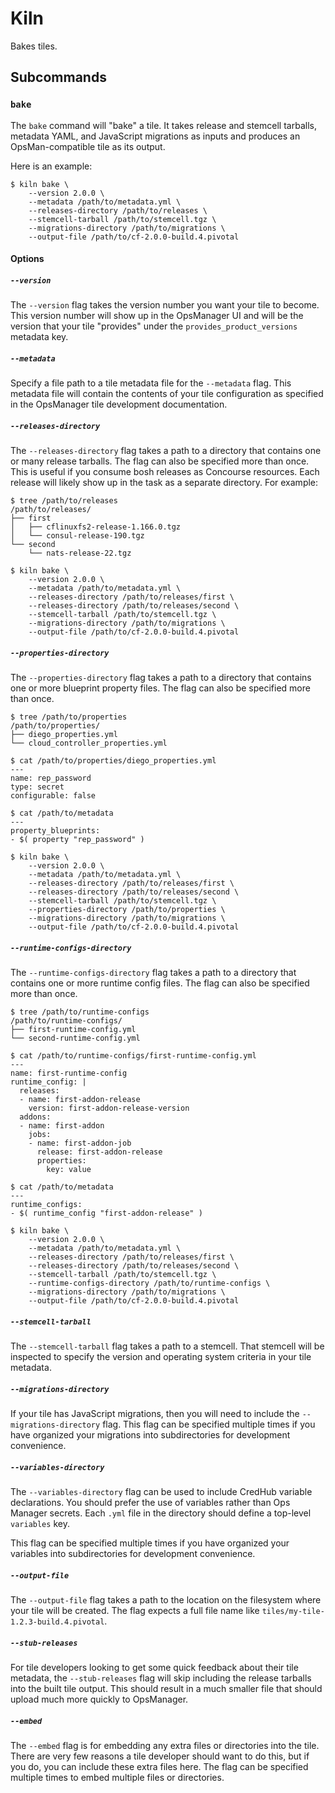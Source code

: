 # Kiln

Bakes tiles.

## Subcommands

### `bake`

The `bake` command will "bake" a tile. It takes release and stemcell tarballs,
metadata YAML, and JavaScript migrations as inputs and produces an
OpsMan-compatible tile as its output.

Here is an example:
```
$ kiln bake \
    --version 2.0.0 \
    --metadata /path/to/metadata.yml \
    --releases-directory /path/to/releases \
    --stemcell-tarball /path/to/stemcell.tgz \
    --migrations-directory /path/to/migrations \
    --output-file /path/to/cf-2.0.0-build.4.pivotal
```

#### Options

##### `--version`

The `--version` flag takes the version number you want your tile to become. This
version number will show up in the OpsManager UI and will be the version that
your tile "provides" under the `provides_product_versions` metadata key.

##### `--metadata`

Specify a file path to a tile metadata file for the `--metadata` flag. This
metadata file will contain the contents of your tile configuration as specified
in the OpsManager tile development documentation.

##### `--releases-directory`

The `--releases-directory` flag takes a path to a directory that contains one or
many release tarballs. The flag can also be specified more than once. This is
useful if you consume bosh releases as Concourse resources. Each release will
likely show up in the task as a separate directory. For example:
```
$ tree /path/to/releases
/path/to/releases/
├── first
│   ├── cflinuxfs2-release-1.166.0.tgz
│   └── consul-release-190.tgz
└── second
    └── nats-release-22.tgz

$ kiln bake \
    --version 2.0.0 \
    --metadata /path/to/metadata.yml \
    --releases-directory /path/to/releases/first \
    --releases-directory /path/to/releases/second \
    --stemcell-tarball /path/to/stemcell.tgz \
    --migrations-directory /path/to/migrations \
    --output-file /path/to/cf-2.0.0-build.4.pivotal
```

##### `--properties-directory`

The `--properties-directory` flag takes a path to a directory that contains one
or more blueprint property files. The flag can also be specified more than once.
```
$ tree /path/to/properties
/path/to/properties/
├── diego_properties.yml
└── cloud_controller_properties.yml

$ cat /path/to/properties/diego_properties.yml
---
name: rep_password
type: secret
configurable: false

$ cat /path/to/metadata
---
property_blueprints:
- $( property "rep_password" )

$ kiln bake \
    --version 2.0.0 \
    --metadata /path/to/metadata.yml \
    --releases-directory /path/to/releases/first \
    --releases-directory /path/to/releases/second \
    --stemcell-tarball /path/to/stemcell.tgz \
    --properties-directory /path/to/properties \
    --migrations-directory /path/to/migrations \
    --output-file /path/to/cf-2.0.0-build.4.pivotal
```

##### `--runtime-configs-directory`

The `--runtime-configs-directory` flag takes a path to a directory that
contains one or more runtime config files. The flag can also be specified
more than once.
```
$ tree /path/to/runtime-configs
/path/to/runtime-configs/
├── first-runtime-config.yml
└── second-runtime-config.yml

$ cat /path/to/runtime-configs/first-runtime-config.yml
---
name: first-runtime-config
runtime_config: |
  releases:
  - name: first-addon-release
    version: first-addon-release-version
  addons:
  - name: first-addon
    jobs:
    - name: first-addon-job
      release: first-addon-release
      properties:
        key: value

$ cat /path/to/metadata
---
runtime_configs:
- $( runtime_config "first-addon-release" )

$ kiln bake \
    --version 2.0.0 \
    --metadata /path/to/metadata.yml \
    --releases-directory /path/to/releases/first \
    --releases-directory /path/to/releases/second \
    --stemcell-tarball /path/to/stemcell.tgz \
    --runtime-configs-directory /path/to/runtime-configs \
    --migrations-directory /path/to/migrations \
    --output-file /path/to/cf-2.0.0-build.4.pivotal
```

##### `--stemcell-tarball`

The `--stemcell-tarball` flag takes a path to a stemcell. That stemcell will be
inspected to specify the version and operating system criteria in your tile
metadata.

##### `--migrations-directory`

If your tile has JavaScript migrations, then you will need to include the
`--migrations-directory` flag. This flag can be specified multiple times if you
have organized your migrations into subdirectories for development convenience.

##### `--variables-directory`

The `--variables-directory` flag can be used to include CredHub variable
declarations. You should prefer the use of variables rather than Ops Manager
secrets. Each `.yml` file in the directory should define a top-level `variables`
key.

This flag can be specified multiple times if you have organized your
variables into subdirectories for development convenience.

##### `--output-file`

The `--output-file` flag takes a path to the location on the filesystem where
your tile will be created. The flag expects a full file name like
`tiles/my-tile-1.2.3-build.4.pivotal`.

##### `--stub-releases`

For tile developers looking to get some quick feedback about their tile
metadata, the `--stub-releases` flag will skip including the release tarballs
into the built tile output. This should result in a much smaller file that
should upload much more quickly to OpsManager.

##### `--embed`

The `--embed` flag is for embedding any extra files or directories into the
tile. There are very few reasons a tile developer should want to do this, but if
you do, you can include these extra files here. The flag can be specified
multiple times to embed multiple files or directories.
